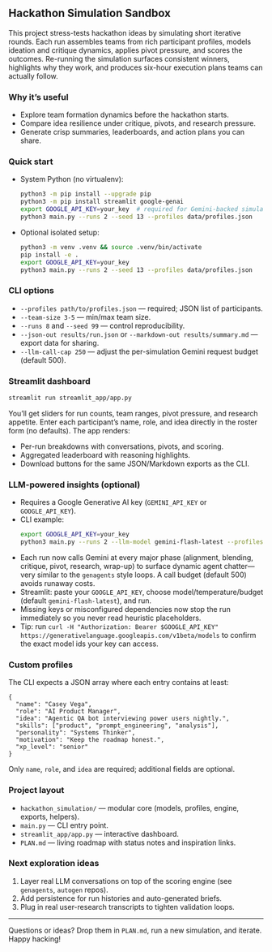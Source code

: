 ## Hackathon Simulation Sandbox

This project stress-tests hackathon ideas by simulating short iterative rounds. Each run assembles teams from rich participant profiles, models ideation and critique dynamics, applies pivot pressure, and scores the outcomes. Re-running the simulation surfaces consistent winners, highlights why they work, and produces six-hour execution plans teams can actually follow.

### Why it’s useful
- Explore team formation dynamics before the hackathon starts.
- Compare idea resilience under critique, pivots, and research pressure.
- Generate crisp summaries, leaderboards, and action plans you can share.

### Quick start
- System Python (no virtualenv):
  ```bash
  python3 -m pip install --upgrade pip
  python3 -m pip install streamlit google-genai
  export GOOGLE_API_KEY=your_key  # required for Gemini-backed simulation
  python3 main.py --runs 2 --seed 13 --profiles data/profiles.json
  ```
- Optional isolated setup:
  ```bash
  python3 -m venv .venv && source .venv/bin/activate
  pip install -e .
  export GOOGLE_API_KEY=your_key
  python3 main.py --runs 2 --seed 13 --profiles data/profiles.json
  ```

### CLI options
- `--profiles path/to/profiles.json` — required; JSON list of participants.
- `--team-size 3-5` — min/max team size.
- `--runs 8` and `--seed 99` — control reproducibility.
- `--json-out results/run.json` or `--markdown-out results/summary.md` — export data for sharing.
- `--llm-call-cap 250` — adjust the per-simulation Gemini request budget (default 500).

### Streamlit dashboard
```bash
streamlit run streamlit_app/app.py
```
You’ll get sliders for run counts, team ranges, pivot pressure, and research appetite. Enter each participant’s name, role, and idea directly in the roster form (no defaults). The app renders:
- Per-run breakdowns with conversations, pivots, and scoring.
- Aggregated leaderboard with reasoning highlights.
- Download buttons for the same JSON/Markdown exports as the CLI.

### LLM-powered insights (optional)
- Requires a Google Generative AI key (`GEMINI_API_KEY` or `GOOGLE_API_KEY`).
- CLI example:
  ```bash
  export GOOGLE_API_KEY=your_key
  python3 main.py --runs 2 --llm-model gemini-flash-latest --profiles data/profiles.json
  ```
- Each run now calls Gemini at every major phase (alignment, blending, critique, pivot, research, wrap-up) to surface dynamic agent chatter—very similar to the `genagents` style loops. A call budget (default 500) avoids runaway costs.
- Streamlit: paste your `GOOGLE_API_KEY`, choose model/temperature/budget (default `gemini-flash-latest`), and run.
- Missing keys or misconfigured dependencies now stop the run immediately so you never read heuristic placeholders.
- Tip: run `curl -H "Authorization: Bearer $GOOGLE_API_KEY" https://generativelanguage.googleapis.com/v1beta/models` to confirm the exact model ids your key can access.

### Custom profiles
The CLI expects a JSON array where each entry contains at least:
```jsonc
{
  "name": "Casey Vega",
  "role": "AI Product Manager",
  "idea": "Agentic QA bot interviewing power users nightly.",
  "skills": ["product", "prompt_engineering", "analysis"],
  "personality": "Systems Thinker",
  "motivation": "Keep the roadmap honest.",
  "xp_level": "senior"
}
```
Only `name`, `role`, and `idea` are required; additional fields are optional.

### Project layout
- `hackathon_simulation/` — modular core (models, profiles, engine, exports, helpers).
- `main.py` — CLI entry point.
- `streamlit_app/app.py` — interactive dashboard.
- `PLAN.md` — living roadmap with status notes and inspiration links.

### Next exploration ideas
1. Layer real LLM conversations on top of the scoring engine (see `genagents`, `autogen` repos).
2. Add persistence for run histories and auto-generated briefs.
3. Plug in real user-research transcripts to tighten validation loops.

---
Questions or ideas? Drop them in `PLAN.md`, run a new simulation, and iterate. Happy hacking!
